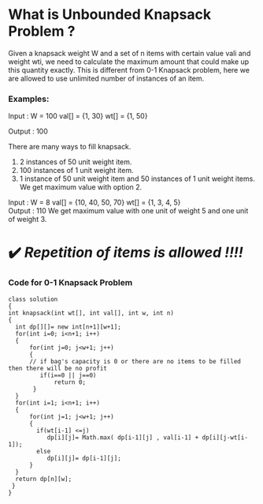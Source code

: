 # What is Unbounded Knapsack Problem ?

Given a knapsack weight W and a set of n items with certain value vali and weight wti, we need to calculate the maximum amount that could make up this quantity exactly. 
This is different from 0-1 Knapsack problem, here we are allowed to use unlimited number of instances of an item.

### Examples: 

Input : W = 100
       val[]  = {1, 30}
       wt[] = {1, 50}
       
Output : 100

There are many ways to fill knapsack.
1) 2 instances of 50 unit weight item.
2) 100 instances of 1 unit weight item.
3) 1 instance of 50 unit weight item and 50
   instances of 1 unit weight items.
We get maximum value with option 2.

Input : W = 8
       val[] = {10, 40, 50, 70}
       wt[]  = {1, 3, 4, 5}       
Output : 110 
We get maximum value with one unit of
weight 5 and one unit of weight 3.


# :heavy_check_mark: *Repetition of items is  allowed  !!!!*



### Code for 0-1 Knapsack Problem

```
class solution 
{
int knapsack(int wt[], int val[], int w, int n)
{
  int dp[][]= new int[n+1][w+1];
  for(int i=0; i<n+1; i++)
  {
      for(int j=0; j<w+1; j++)
      {
      // if bag's capacity is 0 or there are no items to be filled then there will be no profit
         if(i==0 || j==0) 
             return 0;
       }
  }
  for(int i=1; i<n+1; i++)
  {
      for(int j=1; j<w+1; j++)
      {
        if(wt[i-1] <=j)
           dp[i][j]= Math.max( dp[i-1][j] , val[i-1] + dp[i][j-wt[i-1]);
        else
           dp[i][j]= dp[i-1][j];
      }
  }
  return dp[n][w];
 }
}           
```
